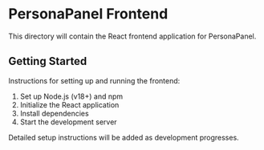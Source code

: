 # PersonaPanel Frontend

This directory will contain the React frontend application for PersonaPanel.

## Getting Started

Instructions for setting up and running the frontend:

1. Set up Node.js (v18+) and npm
2. Initialize the React application
3. Install dependencies
4. Start the development server

Detailed setup instructions will be added as development progresses. 